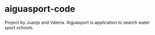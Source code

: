 # aiguasport-code
Project by Juanjo and Valeria. Aiguasport is application to search water sport schools.
